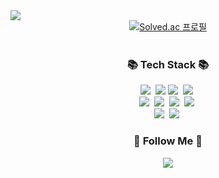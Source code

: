 <img src="https://capsule-render.vercel.app/api?type=wave&color=auto&height=150&section=header"/>
<br>
<div style="text-align: center;">
    <a href="https://solved.ac/gun9311" style="display: inline-block;">
        <img src="http://mazassumnida.wtf/api/v2/generate_badge?boj=gun9311" alt="Solved.ac 프로필">
    </a>
</div>
<br>
<h3 align="center">📚 Tech Stack 📚</h3>
<p align="center">
  <img src="https://img.shields.io/badge/html5-E34F26?style=flat-square&logo=html5&logoColor=white"/>&nbsp
  <img src="https://img.shields.io/badge/CSS3-1572B6?style=flat-square&logo=css3&logoColor=white"/>
  <img src="https://img.shields.io/badge/Python-3766AB?style=flat-square&logo=Python&logoColor=white"/></a>&nbsp 
  <img src="https://img.shields.io/badge/Javascript-ffb13b?style=flat-square&logo=javascript&logoColor=white"/></a>&nbsp 
  <br>
  <img src="https://img.shields.io/badge/Node.js-339933?style=flat-square&logo=Node.js&logoColor=white"/></a>&nbsp
  <img src="https://img.shields.io/badge/Express-000000?style=flat-square&logo=Express&logoColor=white"/></a>&nbsp
  <img src="https://img.shields.io/badge/NestJs-E0234E?style=flat-square&logo=NestJs&logoColor=white"/></a>&nbsp
  <img src="https://img.shields.io/badge/react-20232a?style=flat-square&logo=react&logoColor=white" />&nbsp
  <br>
  <img src="https://img.shields.io/badge/Mysql-E6B91E?style=flat-square&logo=MySql&logoColor=white"/></a>&nbsp 
  <img src="https://img.shields.io/badge/AWS-232F3E?style=flat-square&logo=AmazonAWS&logoColor=white"/></a>&nbsp 
</p>

<h3 align="center">🌈 Follow Me 🌈</h3>
<p align="center">
  <a href="mailto:gun9311@gmail.com"><img src="https://img.shields.io/badge/Gmail-d14836?style=flat-square&logo=Gmail&logoColor=white&link=gun9311@gmail.com"/></a>
</p>

